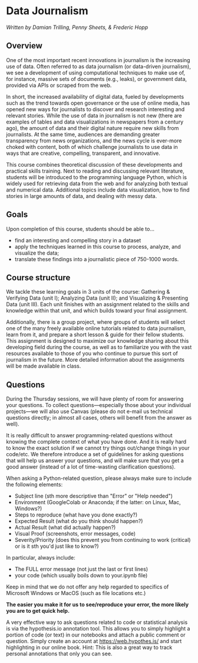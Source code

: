 # Data Journalism 

_Written by Damian Trilling, Penny Sheets, & Frederic Hopp_

## Overview

One of the most important recent innovations in journalism is the increasing use of data. Often referred to as data journalism (or data-driven journalism), we see a development of using computational techniques to make use of, for instance, massive sets of documents (e.g., leaks), or government data, provided via APIs or scraped from the web.

In short, the increased availability of digital data, fueled by developments such as the trend towards open governance or the use of online media, has opened new ways for journalists to discover and research interesting and relevant stories. While the use of data in journalism is not new (there are examples of tables and data visualizations in newspapers from a century ago), the amount of data and their digital nature require new skills from journalists. At the same time, audiences are demanding greater transparency from news organizations, and the news cycle is ever-more choked with content, both of which challenge journalists to use data in ways that are creative, compelling, transparent, and innovative.

This course combines theoretical discussion of these developments and practical skills training. Next to reading and discussing relevant literature, students will be introduced to the programming language Python, which is widely used for retrieving data from the web and for analyzing both textual and numerical data. Additional topics include data visualization, how to find stories in large amounts of data, and dealing with messy data.

## Goals

Upon completion of this course, students should be able to...

- find an interesting and compelling story in a dataset
- apply the techniques learned in this course to process, analyze, and visualize the data;
- translate these findings into a journalistic piece of 750-1000 words.


## Course structure

We tackle these learning goals in 3 units of the course: Gathering & Verifying Data (unit I); Analyzing Data (unit II); and Visualizing & Presenting Data (unit III). Each unit finishes with an assignment related to the skills and knowledge within that unit, and which builds toward your final assignment.

Additionally, there is a group project, where groups of students will select one of the many freely available online tutorials related to data journalism, learn from it, and prepare a short lesson & guide for their fellow students. This assignment is designed to maximize our knowledge sharing about this developing field during the course, as well as to familiarize you with the vast resources available to those of you who continue to pursue this sort of journalism in the future. More detailed information about the assignments will be made available in class.

## Questions

During the Thursday sessions, we will have plenty of room for answering your questions.  To collect questions—especially those about your individual projects—we will also use Canvas (please do not e-mail us technical questions directly; in almost all cases, others will benefit from the answer as well).

It is really difficult to answer programming-related questions without knowing the complete context of what you have done. And it is really hard to know the exact solution if we cannot try things out/change things in your code/etc. We therefore introduce a set of guidelines for asking questions that will help us answer your questions, and will make sure that you get a good answer (instead of a lot of time-wasting clarification questions).

When asking a Python-related question, please always make sure to include the following elements:
-	Subject line (sth more descriptive than "Error" or "Help needed") 
-	Environment (GoogleColab or Anaconda; if the latter: on Linux, Mac, Windows?) 
-	Steps to reproduce (what have you done exactly?) 
-	Expected Result (what do you think should happen?)
-	Actual Result (what did actually happen?)
-	Visual Proof (screenshots, error messages, code) 
-	Severity/Priority (does this prevent you from continuing to work (critical) or is it sth you'd just like to know?)

In particular, always include:
-	The FULL error message (not just the last or first lines)
-	your code (which usually boils down to your.ipynb file)

Keep in mind that we do not offer any help regarded to specifics of Microsoft Windows or MacOS (such as file locations etc.) 

__The easier you make it for us to see/reproduce your error, the more likely you are to get quick help.__

A very effective way to ask questions related to code or statistical analysis is via the hypothesis.io annotation tool. This allows you to simply highlight a portion of code (or text) in our notebooks and attach a public comment or question. Simply create an account at https://web.hypothes.is/ and start highlighting in our online book. 
Hint: This is also a great way to track personal annotations that only you can see. 
